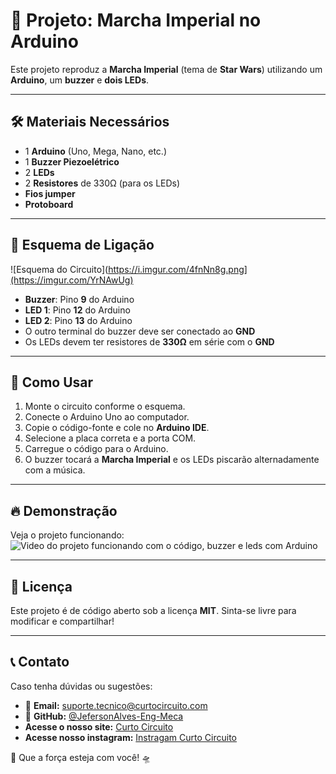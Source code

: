 # 🎵 Projeto: Marcha Imperial no Arduino

Este projeto reproduz a **Marcha Imperial** (tema de **Star Wars**) utilizando um **Arduino**, um **buzzer** e **dois LEDs**.

---

## 🛠️ Materiais Necessários

- 1 **Arduino** (Uno, Mega, Nano, etc.)
- 1 **Buzzer Piezoelétrico**
- 2 **LEDs**
- 2 **Resistores** de 330Ω (para os LEDs)
- **Fios jumper**
- **Protoboard**

---

## 🔧 Esquema de Ligação

![Esquema do Circuito](https://i.imgur.com/4fnNn8g.png](https://imgur.com/YrNAwUg)




- **Buzzer**: Pino **9** do Arduino
- **LED 1**: Pino **12** do Arduino
- **LED 2**: Pino **13** do Arduino
- O outro terminal do buzzer deve ser conectado ao **GND**
- Os LEDs devem ter resistores de **330Ω** em série com o **GND**

---

## 📌 Como Usar
1. Monte o circuito conforme o esquema.
2. Conecte o Arduino Uno ao computador.
3. Copie o código-fonte e cole no **Arduino IDE**.
4. Selecione a placa correta e a porta COM.
5. Carregue o código para o Arduino.
6. O buzzer tocará a **Marcha Imperial** e os LEDs piscarão alternadamente com a música.

---

## 🔥 Demonstração

Veja o projeto funcionando:
![Video do projeto funcionando com o código, buzzer e leds com Arduino](https://youtube.com/shorts/sswAfSUDotw)

---

## 📜 Licença

Este projeto é de código aberto sob a licença **MIT**. Sinta-se livre para modificar e compartilhar!

---

## 📞 Contato
Caso tenha dúvidas ou sugestões:
- 📧 **Email:** suporte.tecnico@curtocircuito.com
- 🔗 **GitHub:** [@JefersonAlves-Eng-Meca](https://github.com/JefersonAlves-Eng-Meca)
- **Acesse o nosso site:** [Curto Circuito](https://curtocircuito.com.br)
- **Acesse nosso instagram:** [Instragam Curto Circuito](https://www.instagram.com/curtocircuito.loja/)

🚀 Que a força esteja com você! 🛸




